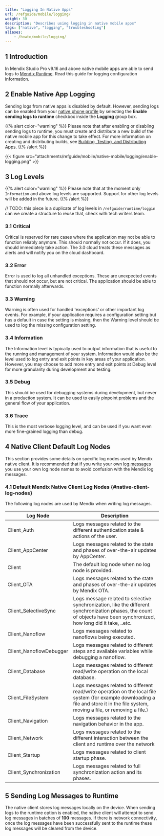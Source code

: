 ```yaml
---
title: "Logging In Native Apps"
url: /refguide/mobile/logging/
weight: 30
description: "Describes using logging in native mobile apps"
tags: ["native", "logging", "troubleshooting"]
aliases:
    - /howto/mobile/logging/
---
```

## 1 Introduction

In Mendix Studio Pro v9.16 and above native mobile apps are able to send logs to [Mendix Runtime](refguide/runtime/). Read this guide for logging configuration information.

## 2 Enable Native App Logging

Sending logs from native apps is disabled by default. However, sending logs can be enabled from your [native phone profile](refguide/navigation/#native-phone) by selecting the **Enable sending logs to runtime** checkbox inside the **Logging** group box.

{{% alert color="warning" %}}
Please note that after enabling or disabling sending logs to runtime, you must create and distribute a new build of the native mobile app for this change to take effect. For more information on creating and distributing builds, see [Building, Testing, and Distributing Apps](/refguide/mobile/distributing-mobile-apps/).
{{% /alert %}}

{{< figure src="attachments/refguide/mobile/native-mobile/logging/enable-logging.png" >}}

## 3 Log Levels

{{% alert color="warning" %}}
Please note that at the moment only `Information` and above log levels are supported. Support for other log levels will be added in the future.
{{% /alert %}}

// TODO: this piece is a duplicate of log levels in  `/refguide/runtime/loggin` can we create a structure to reuse that, check with tech writers team. 

### 3.1 Critical

Critical is reserved for rare cases where the application may not be able to function reliably anymore. This should normally not occur. If it does, you should immediately take action. The 3.0 cloud treats these messages as alerts and will notify you on the cloud dashboard.

### 3.2 Error

Error is used to log all unhandled exceptions. These are unexpected events that should not occur, but are not critical. The application should be able to function normally afterwards.

### 3.3 Warning

Warning is often used for handled 'exceptions' or other important log events. For example, if your application requires a configuration setting but has a default in case the setting is missing, then the Warning level should be used to log the missing configuration setting.

### 3.4 Information

The Information level is typically used to output information that is useful to the running and management of your system. Information would also be the level used to log entry and exit points in key areas of your application. However, you may choose to add more entry and exit points at Debug level for more granularity during development and testing.

### 3.5 Debug

This should be used for debugging systems during development, but never in a production system. It can be used to easily pinpoint problems and the general flow of your application.

### 3.6 Trace

This is the most verbose logging level, and can be used if you want even more fine-grained logging than debug.

## 4 Native Client Default Log Nodes

This section provides some details on specific log nodes used by Mendix native client. It is recommended that if you write your own [log messages](/refguide/log-message/) you use your own log node names to avoid confusion with the Mendix log messages.

### 4.1 Default Mendix Native Client Log Nodes {#native-client-log-nodes}

The following log nodes are used by Mendix when writing log messages.

| Log Node | Description
| --- | --- |
| Client_Auth | Logs messages related to the different authentication state & actions of the user.|
| Client_AppCenter| Logs messages related to the state and phases of over-the-air updates by AppCenter. |
| Client | The default log node when no log node is provided. |
| Client_OTA | Logs messages related to the state and phases of over-the-air updates by Mendix OTA. |
| Client_SelectiveSync | Logs message related to selective synchronization, like the different synchronization phases, the count of objects have been synchronized, how long did it take, ..etc. |
| Client_Nanoflow | Logs messages related to nanoflows being executed.|  
| Client_NanoflowDebugger | Logs messages related to different steps and available variables while debugging a nanoflow. |
| Client_Database | Logs messages related to different read/write operation on the local database. |
| Client_FileSystem | Logs messages related to different read/write operation on the local file system (for example downloading a file and store it in the file system, moving a file, or removing a file.)|
| Client_Navigation | Logs messages related to the navigation behavior in the app. |
| Client_Network | Logs messages related to the different interaction between the client and runtime over the network |
| Client_Startup | Logs messages related to client startup phase. |
| Client_Synchronization | Logs messages related to full synchronization action and its phases. |

## 5 Sending Log Messages to Runtime

The native client stores log messages locally on the device. When sending logs to the runtime option is enabled, the native client will attempt to send log messages in batches of **100** messages. If there is network connectivity, once the log messages have been successfully sent to the runtime these log messages will be cleared from the device.